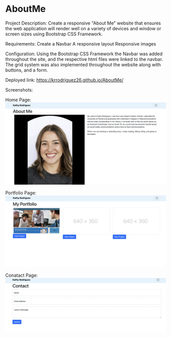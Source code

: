 # AboutMe

Project Description: 
Create a responsive "About Me" website that ensures the web application will render well on a variety of devices and window or screen sizes using Bootstrap CSS Framework. 

Requirements: 
Create a Navbar
A responsive layout
Responsive images

Configuration:
Using the Bootstrap CSS Framework the Navbar was added throughout the site, and the respective html files were linked to the navbar. The grid system was also implemented throughout the website along with buttons, and a form.


Deployed link:
https://krrodriguez26.github.io/AboutMe/


Screenshots:
 
 Home Page:
 ![alt text](https://github.com/krrodriguez26/AboutMe/blob/main/images/home.png)

 Portfolio Page:
![alt text](https://github.com/krrodriguez26/AboutMe/blob/main/images/portfolio.png)

Conatact Page:
![alt text](https://github.com/krrodriguez26/AboutMe/blob/main/images/contact.png)